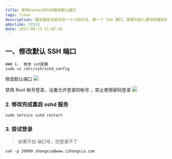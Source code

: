 ```yaml
---
title: 修改Centos的SSH服务默认端口
tags: linux
description: 服务器安全相关的一个小知识点，换一个 SSH 端口，能够为别人黑你的服务器增加一点小难度（如果有人黑你服务器的话）
abbrlink: 52513
date: 2017-09-13 11:07:42
---
```


## 一、修改默认 SSH 端口

```
### 1.  修改 ssh配置
sudo vi /etc/ssh/sshd_config
```

修改默认端口
![](https://ws3.sinaimg.cn/large/006tKfTcly1fjhr8p6ywsj30sa0i0tco.jpg)

禁用 Root 帐号登录，设置允许登录的帐号 ，禁止使用密码登录
![](https://ws3.sinaimg.cn/large/006tKfTcly1fjhr997ukjj30jq0gujtq.jpg)

### 2. 修改完成重启 sshd 服务

```
sudo service sshd restart
```

### 3. 尝试登录

> 如果不加 端口号，则登录不了

```
ssh -p 39999 zhongxia@www.izhongxia.com
```
